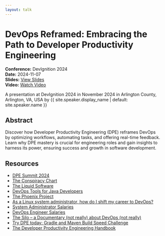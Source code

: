 ```yaml
---
layout: talk
---
```


<!-- Source: https://speaking.jbaru.ch/42LbW0/devops-reframed-embracing-the-path-to-developer-productivity-engineering -->
# DevOps Reframed: Embracing the Path to Developer Productivity Engineering

**Conference:** DevIgnition 2024  
**Date:** 2024-11-07  
**Slides:** [View Slides](https://drive.google.com/file/d/1sCZvJassQgrRjWCN06RJ2VTHYZZAnPzw/view)  
**Video:** [Watch Video](https://www.youtube.com/watch?v=uTEL8Ff1Zvk&list=PLIivdWyY5sqJrKl7D2u-gmis8h9K66qoj&index=2)  

A presentation at DevIgnition 2024 in
                    November 2024 in
                    Arlington County, Arlington, VA, USA by 
                    {{ site.speaker.display_name | default: site.speaker.name }}

## Abstract

Discover how Developer Productivity Engineering (DPE) reframes DevOps by optimizing workflows, automating tasks, and offering real-time feedback. Learn why DPE mastery is crucial for engineering roles and gain insights to harness its power, ensuring success and growth in software development.

## Resources

- [DPE Summit 2024](https://dpe.org/summit2024/)
- [The Conspiracy Chart](https://twitter.com/abbieasr/status/1462953203067240450)
- [The Liquid Software](https://amzn.to/3Nvx4ir)
- [DevOps Tools for Java Developers](https://amzn.to/3Ny2xAB)
- [The Phoenix Project](https://itrevolution.com/product/the-phoenix-project/)
- [As a Linux system administrator, how do I shift my career to DevOps?](https://www.quora.com/As-a-Linux-system-administrator-how-do-I-shift-my-career-to-DevOps/answer/Disha-Rathod-10?no_redirect=1)
- [System Administrator Salaries](https://www.ziprecruiter.com/Salaries/System-Administrator-Salary)
- [DevOps Engineer Salaries](https://www.ziprecruiter.com/Salaries/Devops-Engineer-Salary)
- [The Silo – a Documentary (not really) about DevOps (not really)](https://tv.apple.com/us/show/silo/umc.cmc.3yksgc857px0k0rqe5zd4jice)
- [Try DPE today: Gradle and Maven Build Speed Challenge](https://gradle.com/gradle-and-maven-build-speed-challenge/)
- [The Developer Productivity Engineering Handbook](https://gradle.com/developer-productivity-engineering/handbook/)
